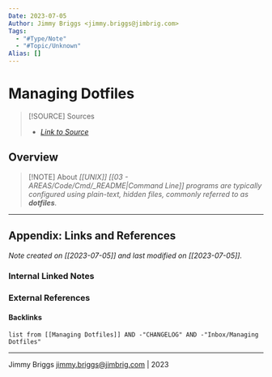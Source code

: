 ```yaml
---
Date: 2023-07-05
Author: Jimmy Briggs <jimmy.briggs@jimbrig.com>
Tags:
  - "#Type/Note"
  - "#Topic/Unknown"
Alias: []
---
```


# Managing Dotfiles

> [!SOURCE] Sources
> - *[Link to Source]()*

## Overview

> [!NOTE] About
> *[[UNIX]] [[03 - AREAS/Code/Cmd/_README|Command Line]] programs are typically configured using plain-text, hidden files, commonly referred to as **dotfiles**.*




***

## Appendix: Links and References

*Note created on [[2023-07-05]] and last modified on [[2023-07-05]].*

### Internal Linked Notes

### External References

#### Backlinks

```dataview
list from [[Managing Dotfiles]] AND -"CHANGELOG" AND -"Inbox/Managing Dotfiles"
```


***

Jimmy Briggs <jimmy.briggs@jimbrig.com> | 2023


